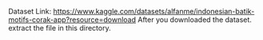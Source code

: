 Dataset Link: https://www.kaggle.com/datasets/alfanme/indonesian-batik-motifs-corak-app?resource=download
After you downloaded the dataset. extract the file in this directory.
